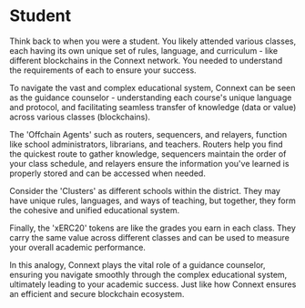 # Student

Think back to when you were a student. You likely attended various classes, each having its own unique set of rules, language, and curriculum - like different blockchains in the Connext network. You needed to understand the requirements of each to ensure your success.

To navigate the vast and complex educational system, Connext can be seen as the guidance counselor - understanding each course's unique language and protocol, and facilitating seamless transfer of knowledge (data or value) across various classes (blockchains).

The 'Offchain Agents' such as routers, sequencers, and relayers, function like school administrators, librarians, and teachers. Routers help you find the quickest route to gather knowledge, sequencers maintain the order of your class schedule, and relayers ensure the information you've learned is properly stored and can be accessed when needed.

Consider the 'Clusters' as different schools within the district. They may have unique rules, languages, and ways of teaching, but together, they form the cohesive and unified educational system.

Finally, the 'xERC20' tokens are like the grades you earn in each class. They carry the same value across different classes and can be used to measure your overall academic performance.

In this analogy, Connext plays the vital role of a guidance counselor, ensuring you navigate smoothly through the complex educational system, ultimately leading to your academic success. Just like how Connext ensures an efficient and secure blockchain ecosystem.
